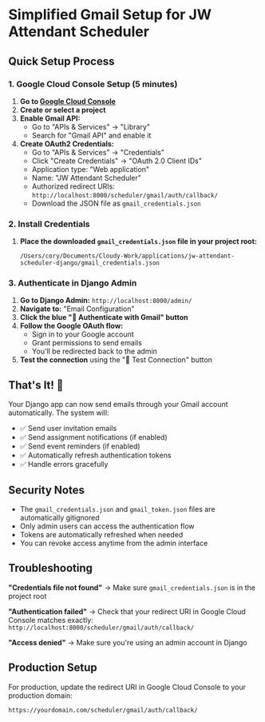 # Simplified Gmail Setup for JW Attendant Scheduler

## Quick Setup Process

### 1. Google Cloud Console Setup (5 minutes)

1. **Go to [Google Cloud Console](https://console.cloud.google.com/)**
2. **Create or select a project**
3. **Enable Gmail API:**
   - Go to "APIs & Services" → "Library"
   - Search for "Gmail API" and enable it
4. **Create OAuth2 Credentials:**
   - Go to "APIs & Services" → "Credentials"
   - Click "Create Credentials" → "OAuth 2.0 Client IDs"
   - Application type: "Web application"
   - Name: "JW Attendant Scheduler"
   - Authorized redirect URIs: `http://localhost:8000/scheduler/gmail/auth/callback/`
   - Download the JSON file as `gmail_credentials.json`

### 2. Install Credentials

1. **Place the downloaded `gmail_credentials.json` file in your project root:**
   ```
   /Users/cory/Documents/Cloudy-Work/applications/jw-attendant-scheduler-django/gmail_credentials.json
   ```

### 3. Authenticate in Django Admin

1. **Go to Django Admin:** `http://localhost:8000/admin/`
2. **Navigate to:** "Email Configuration"
3. **Click the blue "🔐 Authenticate with Gmail" button**
4. **Follow the Google OAuth flow:**
   - Sign in to your Google account
   - Grant permissions to send emails
   - You'll be redirected back to the admin
5. **Test the connection** using the "🧪 Test Connection" button

## That's It! 🎉

Your Django app can now send emails through your Gmail account automatically. The system will:

- ✅ Send user invitation emails
- ✅ Send assignment notifications (if enabled)
- ✅ Send event reminders (if enabled)
- ✅ Automatically refresh authentication tokens
- ✅ Handle errors gracefully

## Security Notes

- The `gmail_credentials.json` and `gmail_token.json` files are automatically gitignored
- Only admin users can access the authentication flow
- Tokens are automatically refreshed when needed
- You can revoke access anytime from the admin interface

## Troubleshooting

**"Credentials file not found"** → Make sure `gmail_credentials.json` is in the project root

**"Authentication failed"** → Check that your redirect URI in Google Cloud Console matches exactly: `http://localhost:8000/scheduler/gmail/auth/callback/`

**"Access denied"** → Make sure you're using an admin account in Django

## Production Setup

For production, update the redirect URI in Google Cloud Console to your production domain:
```
https://yourdomain.com/scheduler/gmail/auth/callback/
```
